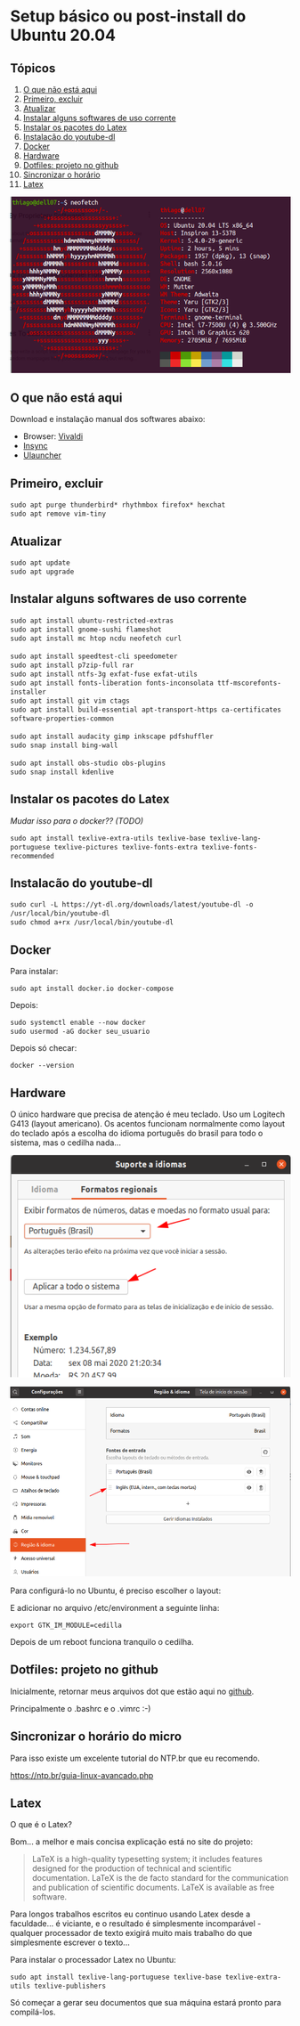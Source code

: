 # Setup básico ou post-install do Ubuntu 20.04

## Tópicos

1. [O que não está aqui](#intro)
2. [Primeiro, excluir](#ponto1)
3. [Atualizar](#ponto2)
4. [Instalar alguns softwares de uso corrente](#ponto3)
5. [Instalar os pacotes do Latex](#ponto4)
6. [Instalacão do youtube-dl](#ponto5)
7. [Docker](#ponto6)
8. [Hardware](#ponto7)
9. [Dotfiles: projeto no github](#ponto8)
10. [Sincronizar o horário](#ponto9)
11. [Latex](#ponto10)



![ubuntu2004](imagens/ubuntu_1.png)


## O que não está aqui <a name="intro"></a>
Download e instalação manual dos softwares abaixo:

  - Browser: [Vivaldi](https://vivaldi.com/pt-br/)
  - [Insync](https://www.insynchq.com)
  - [Ulauncher](https://ulauncher.io)


## Primeiro, excluir <a name="ponto1"></a>

    sudo apt purge thunderbird* rhythmbox firefox* hexchat
    sudo apt remove vim-tiny


## Atualizar <a name="ponto2"></a>

    sudo apt update
    sudo apt upgrade


## Instalar alguns softwares de uso corrente <a name="ponto3"></a>

    sudo apt install ubuntu-restricted-extras
    sudo apt install gnome-sushi flameshot
    sudo apt install mc htop ncdu neofetch curl

    sudo apt install speedtest-cli speedometer
    sudo apt install p7zip-full rar
    sudo apt install ntfs-3g exfat-fuse exfat-utils
    sudo apt install fonts-liberation fonts-inconsolata ttf-mscorefonts-installer
    sudo apt install git vim ctags
    sudo apt install build-essential apt-transport-https ca-certificates software-properties-common

    sudo apt install audacity gimp inkscape pdfshuffler
    sudo snap install bing-wall

    sudo apt install obs-studio obs-plugins
    sudo snap install kdenlive

## Instalar os pacotes do Latex <a name="ponto4"></a>

_Mudar isso para o docker?? (TODO)_

    sudo apt install texlive-extra-utils texlive-base texlive-lang-portuguese texlive-pictures texlive-fonts-extra texlive-fonts-recommended


## Instalacão do youtube-dl <a name="ponto5"></a>

    sudo curl -L https://yt-dl.org/downloads/latest/youtube-dl -o /usr/local/bin/youtube-dl
    sudo chmod a+rx /usr/local/bin/youtube-dl


## Docker <a name="ponto6"></a>

Para instalar:

    sudo apt install docker.io docker-compose

Depois:

    sudo systemctl enable --now docker
    sudo usermod -aG docker seu_usuario

Depois só checar:

    docker --version

## Hardware <a name="ponto7"></a>

O único hardware que precisa de atenção é meu teclado.
Uso um Logitech G413 (layout americano).
Os acentos funcionam normalmente como layout do teclado após a escolha do idioma português do brasil para todo o sistema, mas o cedilha nada...


![Teclado - Seleção do idioma](imagens/teclado_1.png)


![Teclado - Seleção do modelo](imagens/teclado_2.png)

Para configurá-lo no Ubuntu, é preciso escolher o layout:


E adicionar no arquivo /etc/environment a seguinte linha:

    export GTK_IM_MODULE=cedilla

Depois de um reboot funciona tranquilo o cedilha.

## Dotfiles: projeto no github <a name="ponto8"></a>

Inicialmente, retornar meus arquivos dot que estão aqui no [github](https://github.com/thiagoserra/dotfiles).

Principalmente o .bashrc e o .vimrc :-)


## Sincronizar o horário do micro <a name="ponto9"></a>
Para isso existe um excelente tutorial do NTP.br que eu recomendo.

https://ntp.br/guia-linux-avancado.php


## Latex <a name="ponto10"></a>
O que é o Latex?

Bom... a melhor e mais concisa explicação está no site do projeto:

> LaTeX is a high-quality typesetting system; it includes features designed for the production of technical and scientific documentation. LaTeX is the de facto standard for the communication and publication of scientific documents. LaTeX is available as free software.


Para longos trabalhos escritos eu continuo usando Latex desde a faculdade... é viciante, e o resultado é simplesmente incomparável - qualquer processador de texto exigirá muito mais trabalho do que simplesmente escrever o texto...

Para instalar o processador Latex no Ubuntu:


    sudo apt install texlive-lang-portuguese texlive-base texlive-extra-utils texlive-publishers


Só começar a gerar seu documentos que sua máquina estará pronto para compilá-los.
